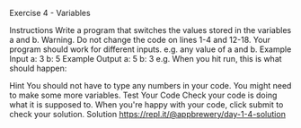 Exercise 4 - Variables

Instructions
Write a program that switches the values stored in the variables a and b.
Warning. Do not change the code on lines 1-4 and 12-18. Your program should work for different inputs. e.g. any value of a and b.
Example Input
a: 3
b: 5
Example Output
a: 5
b: 3
e.g. When you hit run, this is what should happen:

Hint
You should not have to type any numbers in your code.
You might need to make some more variables.
Test Your Code
Check your code is doing what it is supposed to. When you're happy with your code, click submit to check your solution.
Solution
https://repl.it/@appbrewery/day-1-4-solution